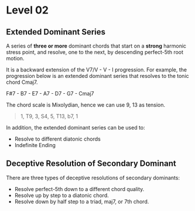 # Level 02

## Extended Dominant Series

A series of **three or more** dominant chords that start on a **strong** harmonic stress point, and resolve, one to the next, by descending perfect-5th root motion.

It is a backward extension of the V7/V - V - I progression. For example, the progression below is an extended dominant series that resolves to the tonic chord Cmaj7.

F#7 - B7 - E7 - A7 - D7 - G7 - Cmaj7

The chord scale is Mixolydian, hence we can use 9, 13 as tension.

> 1, T9, 3, S4, 5, T13, b7, 1

In addition, the extended dominant series can be used to:
- Resolve to different diatonic chords
- Indefinite Ending

## Deceptive Resolution of Secondary Dominant

There are three types of deceptive resolutions of secondary dominants:

- Resolve perfect-5th down to a different chord quality.
- Resolve up by step to a diatonic chord.
- Resolve down by half step to a triad, maj7, or 7th chord.